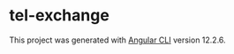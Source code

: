 # tel-exchange

This project was generated with [Angular CLI](https://github.com/angular/angular-cli) version 12.2.6.
